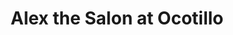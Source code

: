 ---
title: "Alex the Salon at Ocotillo"
url: /chandler/alex-the-salon-at-ocotillo/
shop: Kosmetik
---